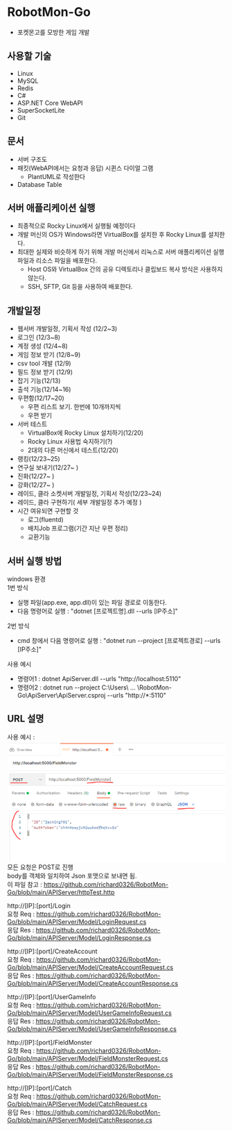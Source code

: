 # RobotMon-Go
- 포켓몬고를 모방한 게임 개발
 
## 사용할 기술
- Linux
- MySQL
- Redis  
- C#
- ASP.NET Core WebAPI
- SuperSocketLite
- Git
  
  
  
## 문서
- 서버 구조도
- 패킷(WebAPI에서는 요청과 응답) 시퀸스 다이얼 그램
    - PlantUML로 작성한다
- Database Table



## 서버 애플리케이션 실행
- 최종적으로 Rocky Linux에서 실행될 예정이다  
- 개발 머신의 OS가 Windows라면 VirtualBox를 설치한 후 Rocky Linux를 설치한다.
- 최대한 실제와 비슷하게 하기 위해 개발 머신에서 리눅스로 서버 애플리케이션 실행 파일과 리소스 파일을 배포한다.
    - Host OS와 VirtualBox 간의 공유 디렉토리나 클립보드 복사 방식은 사용하지 않는다.
	- SSH, SFTP, Git 등을 사용하여 배포한다.



## 개발일정
- 웹서버 개발일정, 기획서 작성 (12/2~3)  
- 로그인 (12/3~8)  
- 계정 생성 (12/4~8)  
- 게임 정보 받기 (12/8~9)  
- csv tool 개발 (12/9)
- 필드 정보 받기 (12/9)
- 잡기 기능(12/13)
- 출석 기능(12/14~16)
- 우편함(12/17~20)
    - 우편 리스트 보기. 한번에 10개까지씩 
	- 우편 받기	
- 서버 테스트
    - VirtualBox에 Rocky Linux 설치하기(12/20)
    - Rocky Linux 사용법 숙지하기(?)
    - 2대의 다른 머신에서 테스트(12/20)
- 랭킹(12/23~25)
- 연구실 보내기(12/27~ )
- 진화(12/27~ )
- 강화(12/27~ )
- 레이드, 클라 소켓서버 개발일정, 기획서 작성(12/23~24)
- 레이드, 클라 구현하기( 세부 개발일정 추가 예정 ) 
- 시간 여유되면 구현할 것
  - 로그(fluentd)
  - 배치Job 프로그램(기간 지난 우편 정리)
  - 교환기능



## 서버 실행 방법
windows 환경  
1번 방식  
- 실행 파일(app.exe, app.dll)이 있는 파일 경로로 이동한다.
- 다음 명령어로 실행 : "dotnet [프로젝트명].dll --urls [IP주소]"

2번 방식  
- cmd 창에서 다음 명령어로 실행 : "dotnet run --project [프로젝트경로] --urls [IP주소]" 

사용 예시
- 명령어1 : dotnet ApiServer.dll --urls "http://localhost:5110"
- 명령어2 : dotnet run --project C:\Users\ ... \RobotMon-Go\ApiServer\ApiServer.csproj --urls "http://*:5110"

## URL 설명
사용 예시  :  
![](./Document/images/UrlExample.PNG)      
모든 요청은 POST로 진행  
body를 객체와 일치하여 Json 포맷으로 보내면 됨.  
이 파일 참고 : https://github.com/richard0326/RobotMon-Go/blob/main/APIServer/httpTest.http

http://[IP]:[port]/Login   
요청 Req : https://github.com/richard0326/RobotMon-Go/blob/main/APIServer/Model/LoginRequest.cs   
응답 Res : https://github.com/richard0326/RobotMon-Go/blob/main/APIServer/Model/LoginResponse.cs   
  
http://[IP]:[port]/CreateAccount  
요청 Req : https://github.com/richard0326/RobotMon-Go/blob/main/APIServer/Model/CreateAccountRequest.cs   
응답 Res : https://github.com/richard0326/RobotMon-Go/blob/main/APIServer/Model/CreateAccountResponse.cs   

http://[IP]:[port]/UserGameInfo  
요청 Req : https://github.com/richard0326/RobotMon-Go/blob/main/APIServer/Model/UserGameInfoRequest.cs   
응답 Res : https://github.com/richard0326/RobotMon-Go/blob/main/APIServer/Model/UserGameInfoResponse.cs   

http://[IP]:[port]/FieldMonster  
요청 Req : https://github.com/richard0326/RobotMon-Go/blob/main/APIServer/Model/FieldMonsterRequest.cs   
응답 Res : https://github.com/richard0326/RobotMon-Go/blob/main/APIServer/Model/FieldMonsterResponse.cs   

http://[IP]:[port]/Catch  
요청 Req : https://github.com/richard0326/RobotMon-Go/blob/main/APIServer/Model/CatchRequest.cs   
응답 Res : https://github.com/richard0326/RobotMon-Go/blob/main/APIServer/Model/CatchResponse.cs   
